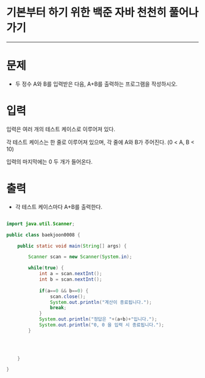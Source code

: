 # 기본부터 하기 위한 백준 자바 천천히 풀어나가기
--------------------------------------------

# 문제
 - 두 정수 A와 B를 입력받은 다음, A+B를 출력하는 프로그램을 작성하시오.
 
# 입력
 입력은 여러 개의 테스트 케이스로 이루어져 있다.

각 테스트 케이스는 한 줄로 이루어져 있으며, 각 줄에 A와 B가 주어진다. (0 < A, B < 10)

입력의 마지막에는 0 두 개가 들어온다.

# 출력
 - 각 테스트 케이스마다 A+B를 출력한다.
 
 
~~~java

import java.util.Scanner;

public class baekjoon0008 {

	public static void main(String[] args) {

		Scanner scan = new Scanner(System.in);

		while(true) {
			int a = scan.nextInt();
			int b = scan.nextInt();
			
			if(a==0 && b==0) {
				scan.close();
				System.out.println("계산이 종료됩니다.");
				break;
			}
			System.out.println("정답은 "+(a+b)+"입니다.");		
			System.out.println("0, 0 을 입력 시 종료됩니다.");
		}
		
		


	}

}
~~~